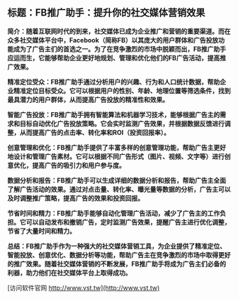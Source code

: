 ## **标题：FB推广助手：提升你的社交媒体营销效果**

**简介：随着互联网时代的到来，社交媒体已成为企业推广和营销的重要渠道。而在众多社交媒体平台中，Facebook（简称FB）以其庞大的用户群体和广告投放功能成为了广告主们的首选之一。为了在竞争激烈的市场中脱颖而出，FB推广助手应运而生，它能够帮助企业更好地规划、管理和优化他们的FB广告活动，提高推广效果。**

**精准定位受众：FB推广助手通过分析用户的兴趣、行为和人口统计数据，帮助企业精准定位目标受众。它可以根据用户的性别、年龄、地理位置等筛选条件，找到最具潜力的用户群体，从而提高广告投放的精准性和效果。**

**智能广告投放：FB推广助手拥有智能算法和机器学习技术，能够根据广告主的需求和目标自动优化广告投放策略。它会实时监测广告效果，并根据数据反馈进行调整，从而提高广告的点击率、转化率和ROI（投资回报率）。**

**创意管理和优化：FB推广助手提供了丰富多样的创意管理功能，帮助广告主更好地设计和管理广告素材。它可以根据不同广告形式（图片、视频、文字等）进行创意优化，提高广告的吸引力和用户参与度。**

**数据分析和报告：FB推广助手可以生成详细的数据分析和报告，帮助广告主全面了解广告活动的效果。通过对点击量、转化率、曝光量等数据的分析，广告主可以及时调整推广策略，提高广告的效果和投资回报。**

**节省时间和精力：FB推广助手能够自动化管理广告活动，减少了广告主的工作负担。它可以自动发布和撤销广告，定时监测广告效果，提醒广告主进行优化调整，节省了大量时间和精力。**

**总结：FB推广助手作为一种强大的社交媒体营销工具，为企业提供了精准定位、智能投放、创意优化、数据分析等功能，帮助广告主在竞争激烈的市场中取得更好的推广效果。随着社交媒体营销的不断发展，FB推广助手将成为广告主们必备的利器，助力他们在社交媒体平台上取得成功。**


[访问软件官网 http://www.vst.tw](http://www.vst.tw)
